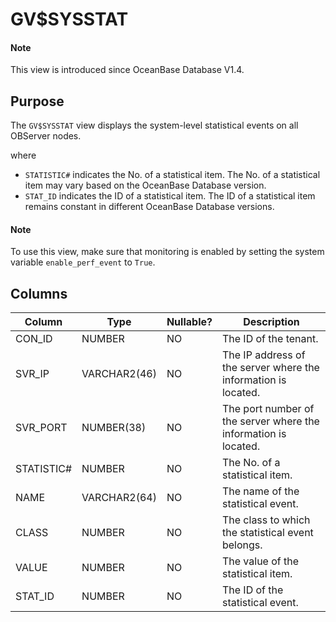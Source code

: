 # GV$SYSSTAT

<main id="notice" type='explain'>
  <h4>Note</h4>
  <p>This view is introduced since OceanBase Database V1.4. </p>
</main>

## Purpose

The `GV$SYSSTAT` view displays the system-level statistical events on all OBServer nodes.

where

* `STATISTIC#` indicates the No. of a statistical item. The No. of a statistical item may vary based on the OceanBase Database version.
* `STAT_ID` indicates the ID of a statistical item. The ID of a statistical item remains constant in different OceanBase Database versions.

<main id="notice" type='explain'>
  <h4>Note</h4>
  <p>To use this view, make sure that monitoring is enabled by setting the system variable <code>enable_perf_event</code> to <code>True</code>.</p>
</main>


## Columns

| **Column** | **Type** | **Nullable?** | **Description** |
| --- | --- | --- | --- |
| CON_ID | NUMBER | NO | The ID of the tenant. |
| SVR_IP | VARCHAR2(46) | NO | The IP address of the server where the information is located. |
| SVR_PORT | NUMBER(38) | NO | The port number of the server where the information is located. |
| STATISTIC# | NUMBER | NO | The No. of a statistical item. |
| NAME | VARCHAR2(64) | NO | The name of the statistical event. |
| CLASS | NUMBER | NO | The class to which the statistical event belongs. |
| VALUE | NUMBER | NO | The value of the statistical item. |
| STAT_ID | NUMBER | NO | The ID of the statistical event. |
